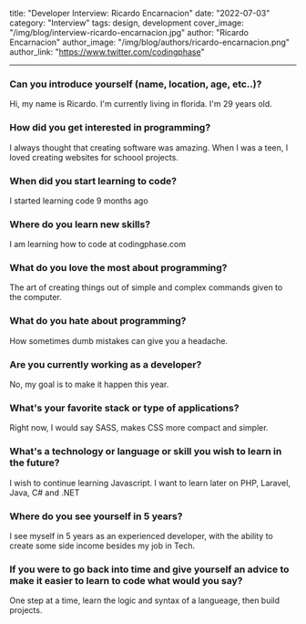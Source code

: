 title: "Developer Interview: Ricardo Encarnacion"
date: "2022-07-03"
category: "Interview"
tags: design, development
cover_image: "/img/blog/interview-ricardo-encarnacion.jpg"
author: "Ricardo Encarnacion"
author_image: "/img/blog/authors/ricardo-encarnacion.png"
author_link: "https://www.twitter.com/codingphase"

---

### Can you introduce yourself (name, location, age, etc..)?

Hi, my name is Ricardo. I'm currently living in florida. I'm 29 years old.

### How did you get interested in programming?

I always thought that creating software was amazing. When I was a teen, I loved creating websites for schoool projects.

### When did you start learning to code?

I started learning code 9 months ago

### Where do you learn new skills?

I am learning how to code at codingphase.com

### What do you love the most about programming?

The art of creating things out of simple and complex commands given to the computer.

### What do you hate about programming?

How sometimes dumb mistakes can give you a headache.

### Are you currently working as a developer?

No, my goal is to make it happen this year.

### What's your favorite stack or type of applications?

Right now, I would say SASS, makes CSS more compact and simpler.

### What's a technology or language or skill you wish to learn in the future?

I wish to continue learning Javascript. I want to learn later on PHP, Laravel, Java, C# and .NET

### Where do you see yourself in 5 years?

I see myself in 5 years as an experienced developer, with the ability to create some side income besides my job in Tech.

### If you were to go back into time and give yourself an advice to make it easier to learn to code what would you say?

One step at a time, learn the logic and syntax of a langueage, then build projects.
